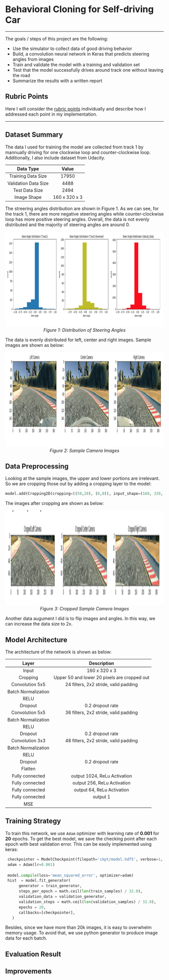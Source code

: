 # **Behavioral Cloning for Self-driving Car** 

---

The goals / steps of this project are the following:
* Use the simulator to collect data of good driving behavior
* Build, a convolution neural network in Keras that predicts steering angles from images
* Train and validate the model with a training and validation set
* Test that the model successfully drives around track one without leaving the road
* Summarize the results with a written report

## Rubric Points
Here I will consider the [rubric points](https://review.udacity.com/#!/rubrics/432/view) individually and describe how I addressed each point in my implementation.  

---
## Dataset Summary
The data I used for training the model are collected from track 1 by mannually driving for one clockwise loop and counter-clockwise loop. Additionally, I also include dataset from Udacity.

| Data Type            |     Value	     	 | 
|:--------------------:|:-----------------:| 
| Training Data Size   | 17950   					 | 
| Validation Data Size | 4488	             |
| Test Data Size       | 2494	             |
| Image Shape          | 160 x 320 x 3		 |

The streering angles distribution are shown in Figure 1. As we can see, for the track 1, there are more negative steering angles while counter-clockwise loop has more positive steering angles. Overall, the data is not evenly distributed and the majority of steering angles are around 0.
<p align="center">
  <img src="report/angles_distribution.jpg" width="1000" height="300"/>
  <br>
  <em>Figure 1: Distribution of Steering Angles</em>
</p>

The data is evenly distributed for left, center and right images. Sample images are shown as below:
<p align="center">
  <img src="report/sample_camera_imgs.jpg" width="1000" height="300"/>
  <br>
  <em>Figure 2: Sample Camera Images</em>
</p>

## Data Preprocessing

Looking at the sample images, the upper and lower portions are irrelevant. So we are cropping those out by adding a cropping layer to the model:
```python
model.add(Cropping2D(cropping=((50,20), (0,0)), input_shape=(160, 320, 3)))
```
The images after cropping are shown as below:
<p align="center">
  <img src="report/cropped_imgs.jpg" width="1000" height="300"/>
  <br>
  <em>Figure 3: Cropped Sample Camera Images</em>
</p>

Another data augument I did is to flip images and angles. In this way, we can increase the data size to 2x.

## Model Architecture

The architecture of the network is shown as below:

| Layer         	    	|     Description	        		            			| 
|:---------------------:|:---------------------------------------------:| 
| Input         		    | 160 x 320 x 3   						                	| 
| Cropping             	| Upper 50 and lower 20 pixels are cropped out 	| 
| Convolution 5x5     	| 24 filters, 2x2 stride, valid padding         |
| Batch Normalization   |                                               |
| RELU					        |												                        |
| Dropout               | 0.2 dropout rate                              |
| Convolution 5x5 	    | 36 filters, 2x2 stride, valid padding       	|
| Batch Normalization   |                                               |
| RELU					        |												                        |
| Dropout               | 0.2 dropout rate                              |
| Convolution 3x3 	    | 48 filters, 2x2 stride, valid padding       	|
| Batch Normalization   |                                               |
| RELU					        |												                        |
| Dropout               | 0.2 dropout rate                              | 
| Flatten 	        	  |             									                |
| Fully connected		    | output 1024, ReLu Activation					        |
| Fully connected		    | output 256, ReLu Activation			  		        |        								            
| Fully connected		    | output 64, ReLu Activation                    |
| Fully connected		    | output 1        								              |
| MSE                   |                                               |

## Training Strategy

To train this network, we use ```Adam``` optimizer with learning rate of **0.001** for **20** epochs. To get the best model, we save the checking point after each epoch with best validation error. This can be easily implemented using keras:
```python
 checkpointer = ModelCheckpoint(filepath='ckpt/model.hdf5', verbose=1, save_best_only=True)
 adam = Adam(lr=0.001)
 
 model.compile(loss='mean_squared_error', optimizer=adam)
 hist  = model.fit_generator(
      generator = train_generator,
      steps_per_epoch = math.ceil(len(train_samples) / 32.0),
      validation_data = validation_generator,
      validation_steps = math.ceil(len(validation_samples) / 32.0),
      epochs = 20,
      callbacks=[checkpointer],
   )
```
Besides, since we have more than 20k images, it is easy to overwhelm memory usage. To avoid that, we use python generator to produce image data for each batch.

## Evaluation Result

## Improvements

